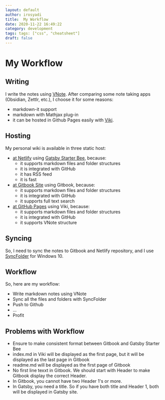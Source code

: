 ```yaml
---
layout: default
author: irosyadi
title:  My Workflow
date: 2020-11-22 16:49:22
category: development
tags: tags: ["css", "cheatsheet"]
draft: false
---
```


# My Workflow

## Writing
I write the notes using [VNote](https://tamlok.gitee.io/vnote/en_us/). After comparing some note taking apps (Obsidian, Zettlr, etc.), I choose it for some reasons:
- markdown-it support
- markdown with Mathjax plug-in
- it can be hosted in Github Pages easily with [Viki](https://tamlok.gitee.io/viki/).

## Hosting
My personal wiki is available in three static host:
- [at Netlify](https://irosyadi.netlify.app/) using [Gatsby Starter Bee](https://github.com/JaeYeopHan/gatsby-starter-bee), because:
    - it supports markdown files and folder structures
    - it is integrated with GitHub
    - it has RSS feed
    - it is fast
- [at Gitbook Site](https://irosyadi.gitbook.io/) using Gitbook, because:
    - it supports markdown files and folder structures
    - it is integrated with GitHub
    - it supports full text search
- [at GitHub Pages](https://irosyadi.github.io/) using Viki, because:
    - it supports markdown files and folder structures
    - it is integrated with GitHub
    - it supports VNote structure

## Syncing
So, I need to sync the notes to Gitbook and Netlify repository, and I use [SyncFolder](https://www.microsoft.com/en-us/p/syncfolder/9nc73mjwhsww) for Windows 10.

## Workflow
So, here are my workflow:
- Write markdown notes using VNote
- Sync all the files and folders with SyncFolder
- Push to Github
- ...
- Profit

## Problems with Workflow
- Ensure to make consistent format between Gitbook and Gatsby Starter Bee
- index.md in Viki will be displayed as the first page, but it will be displayed as the last page in Gitbook
- readme.md will be displayed as the first page of Gitbook
- No first line texxt in Gitbook. We should start with Header to make Gitbook display the correct Header.
- In Gitbook, you cannot have two Header 1's or more.
- In Gatsby, you need a title. So if you have both title and Header 1, both will be displayed in Gatsby site.